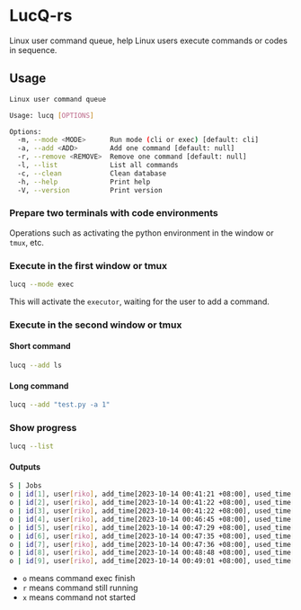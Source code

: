 # LucQ-rs

Linux user command queue, help Linux users execute commands or codes in sequence.

## Usage

```bash
Linux user command queue

Usage: lucq [OPTIONS]

Options:
  -m, --mode <MODE>      Run mode (cli or exec) [default: cli]
  -a, --add <ADD>        Add one command [default: null]
  -r, --remove <REMOVE>  Remove one command [default: null]
  -l, --list             List all commands
  -c, --clean            Clean database
  -h, --help             Print help
  -V, --version          Print version
```

### Prepare two terminals with code environments

Operations such as activating the python environment in the window or `tmux`, etc.

### Execute in the first window or tmux

```bash
lucq --mode exec
```

This will activate the `executor`, waiting for the user to add a command.

### Execute in the second window or tmux

#### Short command

```bash
lucq --add ls
```

#### Long command

```bash
lucq --add "test.py -a 1"
```

### Show progress

```bash
lucq --list
```

#### Outputs

```bash
S | Jobs
o | id[1], user[riko], add_time[2023-10-14 00:41:21 +08:00], used_time[0:0:10], command[test.py]
o | id[2], user[riko], add_time[2023-10-14 00:41:22 +08:00], used_time[0:0:10], command[test.py]
o | id[3], user[riko], add_time[2023-10-14 00:41:22 +08:00], used_time[0:0:10], command[test.py]
o | id[4], user[riko], add_time[2023-10-14 00:46:45 +08:00], used_time[0:0:10], command[test.py -a 1]
o | id[5], user[riko], add_time[2023-10-14 00:47:29 +08:00], used_time[0:0:10], command[test.py -a 1]
o | id[6], user[riko], add_time[2023-10-14 00:47:35 +08:00], used_time[0:0:10], command[test.py -a 1]
o | id[7], user[riko], add_time[2023-10-14 00:47:36 +08:00], used_time[0:0:10], command[test.py -a 1]
o | id[8], user[riko], add_time[2023-10-14 00:48:48 +08:00], used_time[0:0:10], command[test.py -a 1]
o | id[9], user[riko], add_time[2023-10-14 00:49:01 +08:00], used_time[0:0:10], command[test.py -a 1]
```

- `o` means command exec finish
- `r` means command still running
- `x` means command not started
